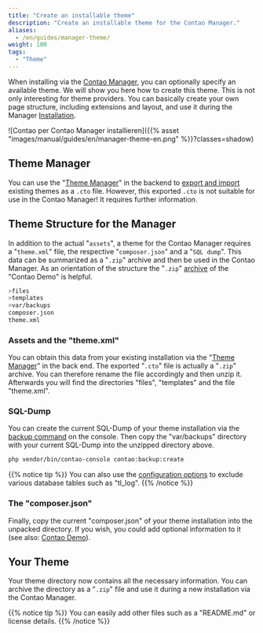 ```yaml
---
title: "Create an installable theme"
description: "Create an installable theme for the Contao Manager."
aliases:
  - /en/guides/manager-theme/
weight: 100
tags: 
  - "Theme"
---
```



When installing via the [Contao Manager](/en/installation/contao-manager/), you can optionally specify an available theme.
We will show you here how to create this theme. This is not only interesting for theme providers. You can 
basically create your own page structure, including extensions and layout, and use it during the Manager [Installation](/en/installation/install-contao/). 

![Contao per Contao Manager installieren]({{% asset "images/manual/guides/en/manager-theme-en.png" %}}?classes=shadow)


## Theme Manager

You can use the "[Theme Manager](/en/layout/theme-manager/)" in the backend to [export and import](/en/layout/theme-manager/manage-themes/) 
existing themes as a `.cto` file. However, this exported `.cto` is not suitable for use in the Contao Manager! It requires further information.


## Theme Structure for the Manager

In addition to the actual "`assets`", a theme for the Contao Manager requires a "`theme.xml`" file, the respective "`composer.json`" and a
"`SQL dump`". This data can be summarized as a "`.zip`" archive and then be used in the Contao Manager. As an orientation of the structure 
the "`.zip`" [archive](https://github.com/contao/contao-demo/tags) of the "Contao Demo" is helpful.

```bash
>files
>templates
>var/backups
composer.json
theme.xml
```


### Assets and the "theme.xml"

You can obtain this data from your existing installation via the "[Theme Manager](/en/layout/theme-manager/)" in the back end. The exported
"`.cto`" file is actually a "`.zip`" archive. You can therefore rename the file accordingly and then unzip it. Afterwards
you will find the directories "files", "templates" and the file "theme.xml".


### SQL-Dump

You can create the current SQL-Dump of your theme installation via the [backup command](/en/cli/database-backups/) on the console. 
Then copy the "var/backups" directory with your current SQL-Dump into the unzipped directory above.


```bash
php vendor/bin/contao-console contao:backup:create
```

{{% notice tip %}}
You can also use the [configuration options](/en/cli/db-backups/#configuration) to exclude various database tables such as "tl_log". 
{{% /notice %}}


### The "composer.json"

Finally, copy the current "composer.json" of your theme installation into the unpacked directory. If you wish,
you could add optional information to it (see also: [Contao Demo](https://github.com/contao/contao-demo/blob/5.3.x/composer.json)).


## Your Theme

Your theme directory now contains all the necessary information. You can archive the directory as a "`.zip`" file and 
use it during a new installation via the Contao Manager.

{{% notice tip %}}
You can easily add other files such as a "README.md" or license details.
{{% /notice %}}
